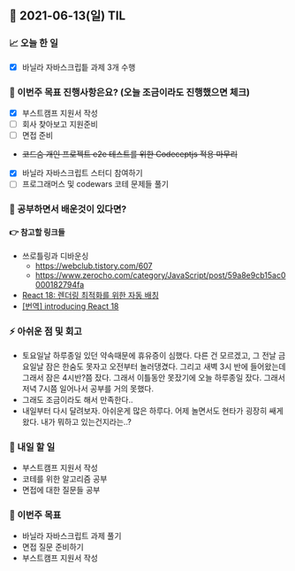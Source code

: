 ## 📆 2021-06-13(일) TIL

### 📈 오늘 한 일
- [x] 바닐라 자바스크립틑 과제 3개 수행

### 🦄 이번주 목표 진행사항은요? (오늘 조금이라도 진행했으면 체크)
- [x] 부스트캠프 지원서 작성
- [ ] 회사 찾아보고 지원준비
- [ ] 면접 준비
- ~~코드숨 개인 프로젝트 e2e 테스트를 위한 Codeceptjs 적용 마무리~~
- [x] 바닐라 자바스크립트 스터디 참여하기
- [ ] 프로그래머스 및 codewars 코테 문제들 풀기

### 🤔 공부하면서 배운것이 있다면?

#### 👉 참고할 링크들
- 쓰로틀링과 디바운싱
  - https://webclub.tistory.com/607
  - https://www.zerocho.com/category/JavaScript/post/59a8e9cb15ac0000182794fa
- [React 18: 렌더링 최적화를 위한 자동 배칭](https://immigration9.github.io/react/2021/06/12/automatic-batching-react.html)
- [[번역] introducing React 18](https://velog.io/@daadaadaah/%EB%B2%88%EC%97%AD-Introducing-React-18)

### ⚡ 아쉬운 점 및 회고
- 토요일날 하루종일 있던 약속때문에 휴유증이 심했다. 다른 건 모르겠고, 그 전날 금요일날 잠은 한숨도 못자고 오전부터 놀러댕겼다. 그리고 새벽 3시 반에 들어왔는데 그래서 잠은 4시반?쯤 잤다. 그래서 이틀동안 못잤기에 오늘 하루종일 잤다. 그래서 저녁 7시쯤 일어나서 공부를 거의 못했다.
- 그래도 조금이라도 해서 만족한다..
- 내일부터 다시 달려보자. 아쉬운게 많은 하루다. 어제 놀면서도 현타가 굉장히 쌔게 왔다. 내가 뭐하고 있는건지라는..?

### 🚀 내일 할 일
- 부스트캠프 지원서 작성
- 코테를 위한 알고리즘 공부
- 면접에 대한 질문들 공부

### 🎯 이번주 목표
- 바닐라 자바스크립트 과제 풀기
- 면접 질문 준비하기
- 부스트캠프 지원서 작성
